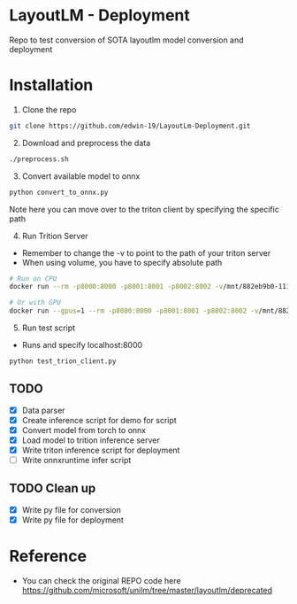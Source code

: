# LayoutLM - Deployment
Repo to test conversion of SOTA layoutlm model conversion and deployment

# Installation
1) Clone the repo
```bash
git clone https://github.com/edwin-19/LayoutLm-Deployment.git
```

2) Download and preprocess the data
```bash
./preprocess.sh
```

3) Convert available model to onnx
```bash
python convert_to_onnx.py
```
Note here you can move over to the triton client by specifying the specific path

4) Run Trition Server
- Remember to change the -v to point to the path of your triton server
- When using volume, you have to specify absolute path
```bash
# Run on CPU
docker run --rm -p8000:8000 -p8001:8001 -p8002:8002 -v/mnt/882eb9b0-1111-4b8f-bfc3-bb89bc24c050/pytorch/layoutlm/deployment:/model nvcr.io/nvidia/tritonserver:21.07-py3 tritonserver --model-repository=/model 

# Or with GPU
docker run --gpus=1 --rm -p8000:8000 -p8001:8001 -p8002:8002 -v/mnt/882eb9b0-1111-4b8f-bfc3-bb89bc24c050/pytorch/layoutlm/deployment:/model nvcr.io/nvidia/tritonserver:21.07-py3 tritonserver --model-repository=/model 
```

5) Run test script
- Runs and specify localhost:8000
```bash
python test_trion_client.py
```


## TODO
- [x] Data parser
- [x] Create inference script for demo for script
- [x] Convert model from torch to onnx
- [x] Load model to trition inference server
- [x] Write triton inference script for deployment
- [ ] Write onnxruntime infer script

## TODO Clean up
- [x] Write py file for conversion
- [x] Write py file for deployment

# Reference
- You can check the original REPO code here
https://github.com/microsoft/unilm/tree/master/layoutlm/deprecated